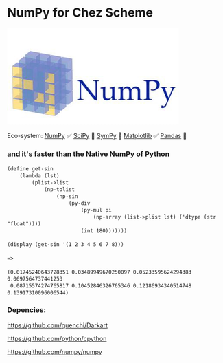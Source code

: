 # NumPy for Chez Scheme

![image](https://github.com/guenchi/numpy/blob/master/img/NumPy.jpeg)

Eco-system: [NumPy](https://github.com/guenchi/NumPy) ✅ [SciPy](https://github.com/guenchi/SciPy) :construction: [SymPy](https://github.com/guenchi/SymPy) :construction: [Matplotlib](https://github.com/guenchi/Matplotlib) ✅ [Pandas](https://github.com/guenchi/Pandas) :construction:

### and it's faster than the Native NumPy of Python


```
(define get-sin
    (lambda (lst)
        (plist->list
            (np-tolist
                (np-sin
                    (py-div
                        (py-mul pi 
                            (np-array (list->plist lst) ('dtype (str "float"))))
                        (int 180)))))))

(display (get-sin '(1 2 3 4 5 6 7 8)))

=>

(0.01745240643728351 0.03489949670250097 0.05233595624294383 0.0697564737441253
 0.08715574274765817 0.10452846326765346 0.12186934340514748 0.13917310096006544)
```


### Depencies:

https://github.com/guenchi/Darkart

https://github.com/python/cpython

https://github.com/numpy/numpy
